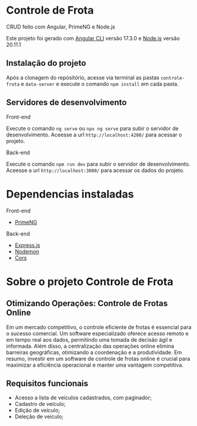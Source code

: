 # Controle de Frota
CRUD feito com Angular, PrimeNG e Node.js

Este projeto foi gerado com [Angular CLI](https://github.com/angular/angular-cli) versão 17.3.0 e [Node.js](https://nodejs.org/en/download) versão 20.11.1

## Instalação do projeto

Após a clonagem do repósitório, acesse via terminal as pastas `controle-frota` e `data-server` e execute o comando `npm install` em cada pasta.

## Servidores de desenvolvimento
Front-end

Execute o comando `ng serve` ou `npx ng serve` para subir o servidor de desenvolvimento. Aceesse a url `http://localhost:4200/` para acessar o projeto. 

Back-end

Execute o comando `npm run dev` para subir o servidor de desenvolvimento. Aceesse a url `http://localhost:3000/` para acessar os dados do projeto.

# Dependencias instaladas
Front-end
- [PrimeNG](https://primeng.org/installation)

Back-end
- [Express.js](https://expressjs.com/en/starter/installing.html)
- [Nodemon](https://github.com/remy/nodemon)
- [Cors](https://github.com/expressjs/cors)

# Sobre o projeto Controle de Frota

## Otimizando Operações: Controle de Frotas Online

Em um mercado competitivo, o controle eficiente de frotas é essencial para o sucesso comercial. Um software especializado oferece acesso remoto e em tempo real aos dados, permitindo uma tomada de decisão ágil e informada. Além disso, a centralização das operações online elimina barreiras geográficas, otimizando a coordenação e a produtividade. Em resumo, investir em um software de controle de frotas online é crucial para maximizar a eficiência operacional e manter uma vantagem competitiva.

## Requisitos funcionais
- Acesso a lista de veículos cadastrados, com paginador;
- Cadastro de veículo;
- Edição de veículo;
- Deleção de veículo;

